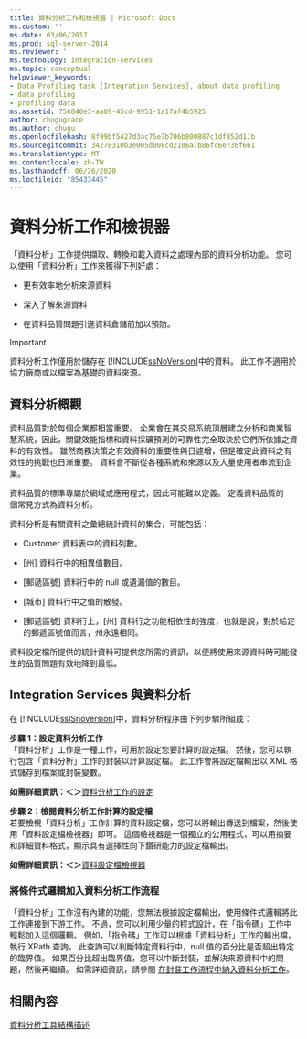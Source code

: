```yaml
---
title: 資料分析工作和檢視器 | Microsoft Docs
ms.custom: ''
ms.date: 03/06/2017
ms.prod: sql-server-2014
ms.reviewer: ''
ms.technology: integration-services
ms.topic: conceptual
helpviewer_keywords:
- Data Profiling task [Integration Services], about data profiling
- data profiling
- profiling data
ms.assetid: 756840e3-aa09-45cd-9951-1a17af4b5925
author: chugugrace
ms.author: chugu
ms.openlocfilehash: 8f99bf5427d3ac75e7b706b800887c1df852d11b
ms.sourcegitcommit: 34278310b3e005d008cd2106a7b86fc6e736f661
ms.translationtype: MT
ms.contentlocale: zh-TW
ms.lasthandoff: 06/26/2020
ms.locfileid: "85433445"
---
```

# <a name="data-profiling-task-and-viewer"></a>資料分析工作和檢視器
  「資料分析」工作提供擷取、轉換和載入資料之處理內部的資料分析功能。 您可以使用「資料分析」工作來獲得下列好處：  
  
-   更有效率地分析來源資料  
  
-   深入了解來源資料  
  
-   在資料品質問題引進資料倉儲前加以預防。  
  
> [!IMPORTANT]  
>  資料分析工作僅用於儲存在 [!INCLUDE[ssNoVersion](../../includes/ssnoversion-md.md)]中的資料。 此工作不適用於協力廠商或以檔案為基礎的資料來源。  
  
## <a name="data-profiling-overview"></a>資料分析概觀  
 資料品質對於每個企業都相當重要。 企業會在其交易系統頂層建立分析和商業智慧系統，因此，關鍵效能指標和資料採礦預測的可靠性完全取決於它們所依據之資料的有效性。 雖然商務決策之有效資料的重要性與日遽增，但是確定此資料之有效性的挑戰也日漸重要。 資料會不斷從各種系統和來源以及大量使用者串流到企業。  
  
 資料品質的標準專屬於網域或應用程式，因此可能難以定義。 定義資料品質的一個常見方式為資料分析。  
  
 資料分析是有關資料之彙總統計資料的集合，可能包括：  
  
-   Customer 資料表中的資料列數。  
  
-   [州] 資料行中的相異值數目。  
  
-   [郵遞區號] 資料行中的 null 或遺漏值的數目。  
  
-   [城市] 資料行中之值的散發。  
  
-   [郵遞區號] 資料行上，[州] 資料行之功能相依性的強度，也就是說，對於給定的郵遞區號值而言，州永遠相同。  
  
 資料設定檔所提供的統計資料可提供您所需的資訊，以便將使用來源資料時可能發生的品質問題有效地降到最低。  
  
## <a name="integration-services-and-data-profiling"></a>Integration Services 與資料分析  
 在 [!INCLUDE[ssISnoversion](../../includes/ssisnoversion-md.md)]中，資料分析程序由下列步驟所組成：  
  
 **步驟 1：設定資料分析工作**  
 「資料分析」工作是一種工作，可用於設定您要計算的設定檔。 然後，您可以執行包含「資料分析」工作的封裝以計算設定檔。 此工作會將設定檔輸出以 XML 格式儲存到檔案或封裝變數。  
  
 **如需詳細資訊：＜＞**[資料分析工作的設定](data-profiling-task.md)  
  
 **步驟 2：檢閱資料分析工作計算的設定檔**  
 若要檢視「資料分析」工作計算的資料設定檔，您可以將輸出傳送到檔案，然後使用「資料設定檔檢視器」即可。 這個檢視器是一個獨立的公用程式，可以用摘要和詳細資料格式，顯示具有選擇性向下鑽研能力的設定檔輸出。  
  
 **如需詳細資訊：＜＞**[資料設定檔檢視器](data-profile-viewer.md)  
  
### <a name="addition-of-conditional-logic-to-the-data-profiling-workflow"></a>將條件式邏輯加入資料分析工作流程  
 「資料分析」工作沒有內建的功能，您無法根據設定檔輸出，使用條件式邏輯將此工作連接到下游工作。 不過，您可以利用少量的程式設計，在「指令碼」工作中輕鬆加入這個邏輯。 例如，「指令碼」工作可以根據「資料分析」工作的輸出檔，執行 XPath 查詢。 此查詢可以判斷特定資料行中，null 值的百分比是否超出特定的臨界值。 如果百分比超出臨界值，您可以中斷封裝，並解決來源資料中的問題，然後再繼續。 如需詳細資訊，請參閱 [在封裝工作流程中納入資料分析工作](incorporate-a-data-profiling-task-in-package-workflow.md)。  
  
## <a name="related-content"></a>相關內容  
 [資料分析工具結構描述](https://go.microsoft.com/fwlink/?LinkId=251524)  
  
  
